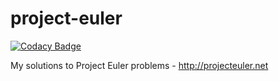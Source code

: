 project-euler
=============

[![Codacy Badge](https://api.codacy.com/project/badge/Grade/104a54b75e044779a33a6da151c862b2)](https://www.codacy.com/app/tom_4/project-euler?utm_source=github.com&utm_medium=referral&utm_content=tomviner/project-euler&utm_campaign=badger)

My solutions to Project Euler problems - http://projecteuler.net
